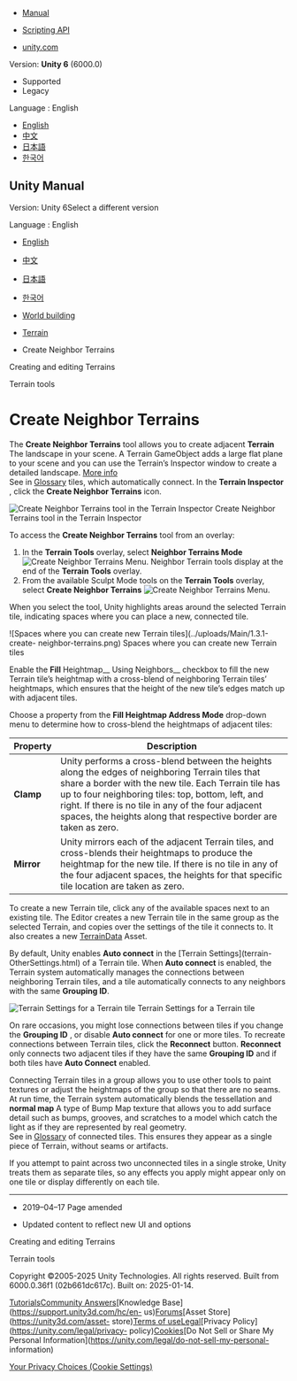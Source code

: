 [](https://docs.unity3d.com)

  * [Manual](../Manual/index.html)
  * [Scripting API](../ScriptReference/index.html)

  * [unity.com](https://unity.com/)

Version: **Unity 6** (6000.0)

  * Supported
  * Legacy

Language : English

  * [English](/Manual/terrain-CreateNeighborTerrains.html)
  * [中文](/cn/current/Manual/terrain-CreateNeighborTerrains.html)
  * [日本語](/ja/current/Manual/terrain-CreateNeighborTerrains.html)
  * [한국어](/kr/current/Manual/terrain-CreateNeighborTerrains.html)

[](https://docs.unity3d.com)

## Unity Manual

Version: Unity 6Select a different version

Language : English

  * [English](/Manual/terrain-CreateNeighborTerrains.html)
  * [中文](/cn/current/Manual/terrain-CreateNeighborTerrains.html)
  * [日本語](/ja/current/Manual/terrain-CreateNeighborTerrains.html)
  * [한국어](/kr/current/Manual/terrain-CreateNeighborTerrains.html)

  * [World building](CreatingEnvironments.html)
  * [Terrain](script-Terrain.html)
  * Create Neighbor Terrains

[](terrain-UsingTerrains.html)

Creating and editing Terrains

[](terrain-Tools.html)

Terrain tools

# Create Neighbor Terrains

The **Create Neighbor Terrains** tool allows you to create adjacent
**Terrain** The landscape in your scene. A Terrain GameObject adds a large
flat plane to your scene and you can use the Terrain’s Inspector window to
create a detailed landscape. [More info](terrain-UsingTerrains.html)  
See in [Glossary](Glossary.html#Terrain) tiles, which automatically connect.
In the **Terrain Inspector** , click the **Create Neighbor Terrains** icon.

![Create Neighbor Terrains tool in the Terrain
Inspector](../uploads/Main/1.3.1-CreateNeighborTerrains_grey.png) Create
Neighbor Terrains tool in the Terrain Inspector

To access the **Create Neighbor Terrains** tool from an overlay:

  1. In the **Terrain Tools** overlay, select **Neighbor Terrains Mode** ![Create Neighbor Terrains Menu](../uploads/Main/terrainOverlays-CreateNeighborsButtonMenu.png). Neighbor Terrain tools display at the end of the **Terrain Tools** overlay.
  2. From the available Sculpt Mode tools on the **Terrain Tools** overlay, select **Create Neighbor Terrains** ![Create Neighbor Terrains Menu](../uploads/Main/terrainOverlays-CreateNeighborsButtonMenu.png).

When you select the tool, Unity highlights areas around the selected Terrain
tile, indicating spaces where you can place a new, connected tile.

![Spaces where you can create new Terrain tiles](../uploads/Main/1.3.1-create-
neighbor-terrains.png) Spaces where you can create new Terrain tiles

Enable the **Fill** Heightmap__ Using Neighbors__ checkbox to fill the new
Terrain tile’s heightmap with a cross-blend of neighboring Terrain tiles’
heightmaps, which ensures that the height of the new tile’s edges match up
with adjacent tiles.

Choose a property from the **Fill Heightmap Address Mode** drop-down menu to
determine how to cross-blend the heightmaps of adjacent tiles:

**Property** | **Description**  
---|---  
**Clamp** | Unity performs a cross-blend between the heights along the edges of neighboring Terrain tiles that share a border with the new tile. Each Terrain tile has up to four neighboring tiles: top, bottom, left, and right. If there is no tile in any of the four adjacent spaces, the heights along that respective border are taken as zero.  
**Mirror** | Unity mirrors each of the adjacent Terrain tiles, and cross-blends their heightmaps to produce the heightmap for the new tile. If there is no tile in any of the four adjacent spaces, the heights for that specific tile location are taken as zero.  
  
To create a new Terrain tile, click any of the available spaces next to an
existing tile. The Editor creates a new Terrain tile in the same group as the
selected Terrain, and copies over the settings of the tile it connects to. It
also creates a new [TerrainData](../ScriptReference/TerrainData.html) Asset.

By default, Unity enables **Auto connect** in the [Terrain Settings](terrain-
OtherSettings.html) of a Terrain tile. When **Auto connect** is enabled, the
Terrain system automatically manages the connections between neighboring
Terrain tiles, and a tile automatically connects to any neighbors with the
same **Grouping ID**.

![Terrain Settings for a Terrain
tile](../uploads/Main/1.3.1-TerrainSettings_grey.png) Terrain Settings for a
Terrain tile

On rare occasions, you might lose connections between tiles if you change the
**Grouping ID** , or disable **Auto connect** for one or more tiles. To
recreate connections between Terrain tiles, click the **Reconnect** button.
**Reconnect** only connects two adjacent tiles if they have the same
**Grouping ID** and if both tiles have **Auto Connect** enabled.

Connecting Terrain tiles in a group allows you to use other tools to paint
textures or adjust the heightmaps of the group so that there are no seams. At
run time, the Terrain system automatically blends the tessellation and
**normal map** A type of Bump Map texture that allows you to add surface
detail such as bumps, grooves, and scratches to a model which catch the light
as if they are represented by real geometry.  
See in [Glossary](Glossary.html#Normalmap) of connected tiles. This ensures
they appear as a single piece of Terrain, without seams or artifacts.

If you attempt to paint across two unconnected tiles in a single stroke, Unity
treats them as separate tiles, so any effects you apply might appear only on
one tile or display differently on each tile.

* * *

  * 2019–04–17 Page amended 

  * Updated content to reflect new UI and options

[](terrain-UsingTerrains.html)

Creating and editing Terrains

[](terrain-Tools.html)

Terrain tools

Copyright ©2005-2025 Unity Technologies. All rights reserved. Built from
6000.0.36f1 (02b661dc617c). Built on: 2025-01-14.

[Tutorials](https://learn.unity.com/)[Community
Answers](https://answers.unity3d.com)[Knowledge
Base](https://support.unity3d.com/hc/en-
us)[Forums](https://forum.unity3d.com)[Asset Store](https://unity3d.com/asset-
store)[Terms of
use](https://docs.unity3d.com/Manual/TermsOfUse.html)[Legal](https://unity.com/legal)[Privacy
Policy](https://unity.com/legal/privacy-
policy)[Cookies](https://unity.com/legal/cookie-policy)[Do Not Sell or Share
My Personal Information](https://unity.com/legal/do-not-sell-my-personal-
information)

[Your Privacy Choices (Cookie Settings)](javascript:void\(0\);)

